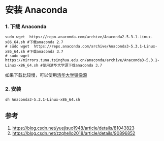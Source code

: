 # 安装 Anaconda 

### 1. 下载 Anaconda 

```shell
sudo wget  https://repo.anaconda.com/archive/Anaconda2-5.3.1-Linux-x86_64.sh #下载anaconda 2.7
# sudo wget  https://repo.anaconda.com/archive/Anaconda3-5.3.1-Linux-x86_64.sh #下载anaconda 3.7
# sudo wget https://mirrors.tuna.tsinghua.edu.cn/anaconda/archive/Anaconda3-5.3.1-Linux-x86_64.sh #使用清华大学源下载anaconda 3.7
```

如果下载比较慢，可以使用[清华大学镜像源](https://mirrors.tuna.tsinghua.edu.cn/anaconda/archive/)

### 2. 安装 

```shell
sh Anaconda3-5.3.1-Linux-x86_64.sh
```

## 参考
1. https://blog.csdn.net/yuejisuo1948/article/details/81043823
2. https://blog.csdn.net/zzqhello2018/article/details/90896852